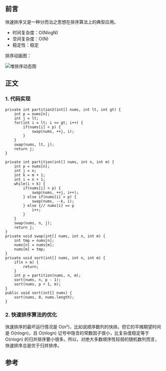 ## 前言

快速排序又是一种分而治之思想在排序算法上的典型应用。

- 时间复杂度：O(NlogN)
- 空间复杂度：O(N)
- 稳定性：稳定

排序动画图：


![堆排序动态图](https://github.com/coderbruis/AlgorithmsInJava/blob/master/notes/pictures/quickSort.gif)

## 正文

### 1. 代码实现

```
private int partition2(int[] nums, int lt, int gt) {
	int p = nums[n];
	int j = lt;
	for(int i = lt; i <= gt; i++) {
		if(nums[i] < p) {
			swap(nums, ++j, i);
		}
	}
	swap(nums, lt, j);
	return j;
}

private int partition(int[] nums, int n, int m) {
	int p = nums[n];
	int j = n;
	int k = m + 1;
	int i = n + 1;
	while(i < k) {
		if(nums[i] < p) {
			swap(nums, ++j, i++);
		} else if(nums[i] > p) {
			swap(nums, --k, i);
		} else {// nums[i] == p
			i++;
		}
	}
	swap(nums, n, j);
	return j;
}
private void swap(int[] nums, int n, int m) {
	int tmp = nums[n];
	nums[n] = nums[m];
	nums[m] = tmp;
}
private void sort(int[] nums, int n, int m) {
	if(n > m) {
		return;
	}
	int p = partition(nums, n, m);
	sort(nums, n, p - 1);
	sort(nums, p + 1, m);
} 
public void sort(int[] nums) {
	sort(nums, 0, nums.length);
} 

```

### 2. 快速排序算法的优化

快速排序的最坏运行情况是 O(n²)，比如说顺序数列的快排。但它的平摊期望时间是 O(nlogn)，且 O(nlogn) 记号中隐含的常数因子很小，比复杂度稳定等于 O(nlogn) 的归并排序要小很多。所以，对绝大多数顺序性较弱的随机数列而言，快速排序总是优于归并排序。

## 参考